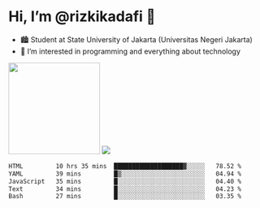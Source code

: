 # Hi, I’m @rizkikadafi 👋
- 🏙 Student at State University of Jakarta (Universitas Negeri Jakarta)
- 👀 I’m interested in programming and everything about technology
<img height="180em" src="https://github-readme-stats.vercel.app/api?username=rizkikadafi&show_icons=true&hide_border=true&&count_private=true&include_all_commits=true" />
<img src="https://github-readme-stats.vercel.app/api/top-langs/?username=rizkikadafi&show_icons=true&hide_border=true&&count_private=true&include_all_commits=true" />

<!--START_SECTION:waka-->

```txt
HTML         10 hrs 35 mins  ███████████████████▓░░░░░   78.52 %
YAML         39 mins         █▒░░░░░░░░░░░░░░░░░░░░░░░   04.94 %
JavaScript   35 mins         █░░░░░░░░░░░░░░░░░░░░░░░░   04.40 %
Text         34 mins         █░░░░░░░░░░░░░░░░░░░░░░░░   04.23 %
Bash         27 mins         █░░░░░░░░░░░░░░░░░░░░░░░░   03.35 %
```

<!--END_SECTION:waka-->

<!---
rizkikadafi/rizkikadafi is a ✨ special ✨ repository because its `README.md` (this file) appears on your GitHub profile.
You can click the Preview link to take a look at your changes.
--->
